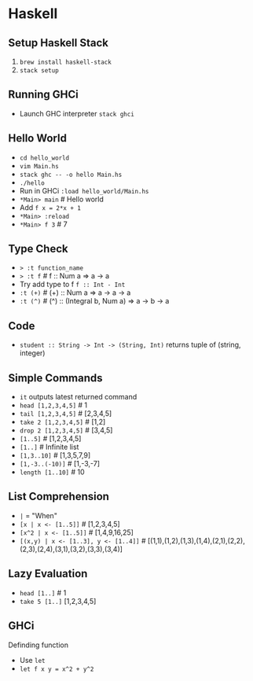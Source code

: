 Haskell
=======

Setup Haskell Stack
-------------------
1. `brew install haskell-stack`
2. `stack setup`

Running GHCi
------------
- Launch GHC interpreter `stack ghci`

Hello World
-----------
- `cd hello_world`
- `vim Main.hs`
- `stack ghc -- -o hello Main.hs`
- `./hello`
- Run in GHCi `:load hello_world/Main.hs`
- `*Main> main` # Hello world
- Add `f x = 2*x + 1`
- `*Main> :reload`
- `*Main> f 3` # 7

Type Check
----------
- `> :t function_name`
- `> :t f` # f :: Num a => a -> a
- Try add type to f `f :: Int - Int`
- `:t (+)` # (+) :: Num a => a -> a -> a
- `:t (^)` # (^) :: (Integral b, Num a) => a -> b -> a

Code
----
- `student :: String -> Int -> (String, Int)` returns tuple of (string, integer)


Simple Commands
---------------
- `it` outputs latest returned command
- `head [1,2,3,4,5]` # 1
- `tail [1,2,3,4,5]` # [2,3,4,5]
- `take 2 [1,2,3,4,5]` # [1,2]
- `drop 2 [1,2,3,4,5]` # [3,4,5]
- `[1..5]` # [1,2,3,4,5]
- `[1..]` # Infinite list
- `[1,3..10]` # [1,3,5,7,9]
- `[1,-3..(-10)]` # [1,-3,-7]
- `length [1..10]` # 10

List Comprehension
------------------
- `|` = "When"
- `[x | x <- [1..5]]` # [1,2,3,4,5]
- `[x^2 | x <- [1..5]]` # [1,4,9,16,25]
- `[(x,y) | x <- [1..3], y <- [1..4]]` #
[(1,1),(1,2),(1,3),(1,4),(2,1),(2,2),(2,3),(2,4),(3,1),(3,2),(3,3),(3,4)]


Lazy Evaluation
---------------
- `head [1..]` # 1
- `take 5 [1..]` [1,2,3,4,5]

GHCi
----
Definding function
- Use `let`
- `let f x y = x^2 + y^2`
